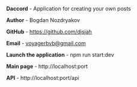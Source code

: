 <b>Daccord</b> - Application for creating your own posts 

<b>Author</b> - Bogdan Nozdryakov 

<b>GitHub</b> - https://github.com/djsjah 

<b>Email</b> - voyagerbvb@gmail.com 

<b>Launch the application</b> - npm run start:dev 

<b>Main page</b> - http://localhost:port 

<b>API</b> - http://localhost:port/api 
